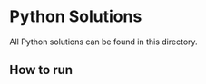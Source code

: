 Python Solutions
================
All Python solutions can be found in this directory.


## How to run
